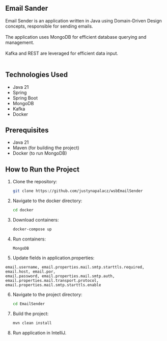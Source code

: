 ## Email Sander

Email Sender is an application written in Java using Domain-Driven Design concepts, responsible for sending emails.
<br>
<br>
The application uses MongoDB for efficient database querying and management.
<br>
<br>
Kafka and REST are leveraged for efficient data input.
<br>
<br>


## Technologies Used
- Java 21
- Spring
- Spring Boot
- MongoDB
- Kafka
- Docker

## Prerequisites

- Java 21
- Maven (for building the project)
- Docker (to run MongoDB)

## How to Run the Project

1. Clone the repository:
    ```bash
    git clone https://github.com/justynapalacz/wsbEmailSender
    ```

2. Navigate to the docker directory:
    ```bash
    cd docker
    ```

3. Download containers:
   ```bash
   docker-compose up
   ```

4. Run containers:
   ```
   MongoDB
   ```

5. Update fields in application.properties:
  ``` 
 email.username, email.properties.mail.smtp.starttls.required, email.host, email.por,
 email.password, email.properties.mail.smtp.auth, email.properties.mail.transport.protocol,
 email.properties.mail.smtp.starttls.enable
   ```

6. Navigate to the project directory:
    ```bash
    cd EmailSender
    ```

7. Build the project:
    ```bash
    mvn clean install
    ```

8. Run application in IntelliJ.

